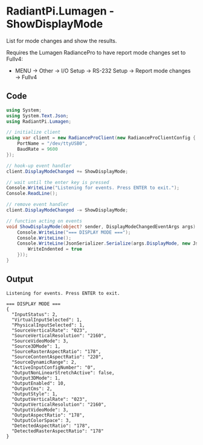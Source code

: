 # RadiantPi.Lumagen - ShowDisplayMode

List for mode changes and show the results.

Requires the Lumagen RadiancePro to have report mode changes set to Fullv4:
* MENU → Other → I/O Setup → RS-232 Setup → Report mode changes → Fullv4

## Code
```csharp
using System;
using System.Text.Json;
using RadiantPi.Lumagen;

// initialize client
using var client = new RadianceProClient(new RadianceProClientConfig {
    PortName = "/dev/ttyUSB0",
    BaudRate = 9600
});

// hook-up event handler
client.DisplayModeChanged += ShowDisplayMode;

// wait until the enter key is pressed
Console.WriteLine("Listening for events. Press ENTER to exit.");
Console.ReadLine();

// remove event handler
client.DisplayModeChanged -= ShowDisplayMode;

// function acting on events
void ShowDisplayMode(object? sender, DisplayModeChangedEventArgs args) {
    Console.WriteLine("=== DISPLAY MODE ===");
    Console.WriteLine();
    Console.WriteLine(JsonSerializer.Serialize(args.DisplayMode, new JsonSerializerOptions {
        WriteIndented = true
    }));
}
```

## Output
```
Listening for events. Press ENTER to exit.

=== DISPLAY MODE ===
{
  "InputStatus": 2,
  "VirtualInputSelected": 1,
  "PhysicalInputSelected": 1,
  "SourceVerticalRate": "023",
  "SourceVerticalResolution": "2160",
  "SourceVideoMode": 3,
  "Source3DMode": 1,
  "SourceRasterAspectRatio": "178",
  "SourceContentAspectRatio": "220",
  "SourceDynamicRange": 2,
  "ActiveInputConfigNumber": "0",
  "OutputNonLinearStretchActive": false,
  "Output3DMode": 1,
  "OutputEnabled": 10,
  "OutputCms": 2,
  "OutputStyle": 1,
  "OutputVerticalRate": "023",
  "OutputVerticalResolution": "2160",
  "OutputVideoMode": 3,
  "OutputAspectRatio": "178",
  "OutputColorSpace": 3,
  "DetectedAspectRatio": "178",
  "DetectedRasterAspectRatio": "178"
}
```